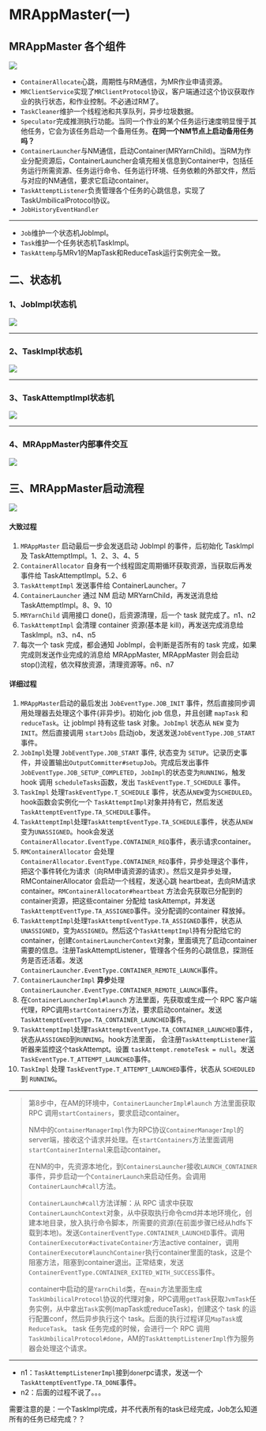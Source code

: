 # MRAppMaster(一) #

## MRAppMaster 各个组件 ##

![](https://github.com/loull521/hadoop-yarn-src-read/raw/master/raw/pictures/am/MRAppMaster.png)

- `ContainerAllocate`心跳，周期性与RM通信，为MR作业申请资源。
- `MRClientService`实现了`MRClientProtocol`协议，客户端通过这个协议获取作业的执行状态，和作业控制。不必通过RM了。
- `TaskCleaner`维护一个线程池和共享队列，异步垃圾数据。
- `Speculator`完成推测执行功能。当同一个作业的某个任务运行速度明显慢于其他任务，它会为该任务启动一个备用任务。**在同一个NM节点上启动备用任务吗？**
- `ContainerLauncher`与NM通信，启动Container(MRYarnChild)。当RM为作业分配资源后，ContainerLauncher会填充相关信息到Container中，包括任务运行所需资源、任务运行命令、任务运行环境、任务依赖的外部文件，然后与对应的NM通信，要求它启动container。
- `TaskAttemptListener`负责管理各个任务的心跳信息，实现了TaskUmbilicalProtocol协议。
- `JobHistoryEventHandler`

----------

- `Job`维护一个状态机JobImpl。
- `Task`维护一个任务状态机TaskImpl。
- `TaskAttemp`与MRv1的MapTask和ReduceTask运行实例完全一致。

## 二、状态机 ##

### 1、JobImpl状态机 ###

![](https://github.com/loull521/hadoop-yarn-src-read/raw/master/raw/pictures/am/JobImpl.png)

----------

### 2、TaskImpl状态机 ###

![](https://github.com/loull521/hadoop-yarn-src-read/raw/master/raw/pictures/am/TaskImpl.png)

----------

### 3、TaskAttemptImpl状态机 ###

![](https://github.com/loull521/hadoop-yarn-src-read/raw/master/raw/pictures/am/TaskAttemptImpl.png)

----------

### 4、MRAppMaster内部事件交互 ###

![](https://github.com/loull521/hadoop-yarn-src-read/raw/master/raw/pictures/am/MRInter.png)

## 三、MRAppMaster启动流程 ##

![](https://github.com/loull521/hadoop-yarn-src-read/raw/master/raw/pictures/am/MRApp_start.png)

#### 大致过程 ####

1. `MRAppMaster` 启动最后一步会发送启动 JobImpl 的事件，后初始化 TaskImpl 及 TaskAttemptImpl。1、2、3、4、5
2. `ContainerAllocator` 自身有一个线程固定周期循环获取资源，当获取后再发事件给 TaskAttemptImpl。5.2、6
3. `TaskAttemptImpl` 发送事件给 ContainerLauncher。7
4. `ContainerLauncher` 通过 NM 启动 MRYarnChild，再发送消息给 TaskAttemptImpl。8、9、10
5. `MRYarnChild` 调用接口 done()，后资源清理，后一个 task 就完成了。n1、n2
6. `TaskAttemptImpl` 会清理 container 资源(基本是 kill)，再发送完成消息给 TaskImpl。n3、n4、n5
7. 每次一个 task 完成，都会通知 JobImpl，会判断是否所有的 task 完成，如果完成则发送作业完成的消息给 MRAppMaster,
MRAppMaster 则会启动 stop()流程，依次释放资源，清理资源等。n6、n7

#### 详细过程 ####

1. `MRAppMaster`启动的最后发出 `JobEventType.JOB_INIT` 事件，然后直接同步调用处理器去处理这个事件(非异步)。初始化 job 信息，并且创建 `mapTask` 和 `reduceTask`。让 jobImpl 持有这些 task 对象。`JobImpl` 状态从 `NEW` 变为 `INIT`。然后直接调用 `startJobs` 启动job，发送发送`JobEventType.JOB_START`事件。
2. `JobImpl`处理 `JobEventType.JOB_START` 事件, 状态变为 `SETUP`。记录历史事件，并设置输出`OutputCommitter#setupJob`。完成后发出事件 `JobEventType.JOB_SETUP_COMPLETED`，`JobImpl`的状态变为`RUNNING`，触发hook 调用 `scheduleTasks`函数，发出 `TaskEventType.T_SCHEDULE` 事件。
3. `TaskImpl` 处理`TaskEventType.T_SCHEDULE` 事件，状态从`NEW`变为`SCHEDULED`。hook函数会实例化一个 `TaskAttemptImpl`对象并持有它，然后发送 `TaskAttemptEventType.TA_SCHEDULE`事件。
4. `TaskAttemptImpl`处理`TaskAttemptEventType.TA_SCHEDULE`事件，状态从`NEW`变为`UNASSIGNED`。hook会发送`ContainerAllocator.EventType.CONTAINER_REQ`事件，表示请求container。
5. `RMContainerAllocator` 会处理`ContainerAllocator.EventType.CONTAINER_REQ`事件，异步处理这个事件，把这个事件转化为请求（向RM申请资源的请求）。然后又是异步处理，RMContainerAllocator 会启动一个线程，发送心跳 heartbeat，去向RM请求container。`RMContainerAllocator#heartbeat` 方法会先获取已分配到的container资源，把这些container 分配给 taskAttempt，并发送`TaskAttemptEventType.TA_ASSIGNED`事件。没分配调的container 释放掉。
6. `TaskAttemptImpl`处理`TaskAttemptEventType.TA_ASSIGNED`事件，状态从`UNASSIGNED`，变为`ASSIGNED`。然后这个`TaskAttemptImpl`持有分配给它的 container，创建`ContainerLauncherContext`对象，里面填充了启动container需要的信息。注册TaskAttemptListener，管理各个任务的心跳信息，探测任务是否还活着。发送`ContainerLauncher.EventType.CONTAINER_REMOTE_LAUNCH`事件。
7. `ContainerLauncherImpl` **异步**处理 `ContainerLauncher.EventType.CONTAINER_REMOTE_LAUNCH`事件。
8. 在`ContainerLauncherImpl#launch` 方法里面，先获取或生成一个 RPC 客户端代理，RPC调用`startContainers`方法，要求启动container。发送`TaskAttemptEventType.TA_CONTAINER_LAUNCHED`事件。
9. `TaskAttemptImpl`处理`TaskAttemptEventType.TA_CONTAINER_LAUNCHED`事件，状态从`ASSIGNED`到`RUNNING`。hook方法里面， 会注册`TaskAttemptListener`监听器来监控这个taskAttempt。设置 `taskAttempt.remoteTesk = null`。发送`TaskEventType.T_ATTEMPT_LAUNCHED`事件。
10. `TaskImpl` 处理 `TaskEventType.T_ATTEMPT_LAUNCHED`事件，状态从 `SCHEDULED` 到 `RUNNING`。

----------

> 第8步中，在AM的环境中，`ContainerLauncherImpl#launch` 方法里面获取 RPC 调用`startContainers`，要求启动container。
> 
> NM中的`ContainerManagerImpl`作为RPC协议`ContainerManagerImpl`的server端，接收这个请求并处理。在`startContainers`方法里面调用`startContainerInternal`来启动container。
> 
> 在NM的中，先资源本地化，到`ContainersLauncher`接收`LAUNCH_CONTAINER`事件，异步启动一个`ContainerLaunch`来启动任务。会调用`ContainerLaunch#call`方法。
> 
> `ContainerLaunch#call`方法详解：从 RPC 请求中获取 `ContainerLaunchContext`对象，从中获取执行命令cmd并本地环境化，创建本地目录，放入执行命令脚本，所需要的资源(在前面步骤已经从hdfs下载到本地)。发送`ContainerEventType.CONTAINER_LAUNCHED`事件。调用`ContainerExecutor#activateContainer`方法active container，调用`ContainerExecutor#launchContainer`执行container里面的task，这是个阻塞方法，阻塞到container退出。正常结束，发送`ContainerEventType.CONTAINER_EXITED_WITH_SUCCESS`事件。
> 
> container中启动的是`YarnChild`类，在`main`方法里面生成 `TaskUmbilicalProtocol`协议的代理对象，RPC调用`getTask`获取`JvmTask`任务实例，从中拿出`Task`实例(mapTask或reduceTask)，创建这个 task 的运行配置conf，然后异步执行这个 task。后面的执行过程详见`MapTask`或`ReduceTask`。
> task 任务完成的时候，会进行一个 RPC 调用 `TaskUmbilicalProtocol#done`，AM的`TaskAttemptListenerImpl`作为服务器会处理这个请求。

----------

- n1：`TaskAttemptListenerImpl`接到`done`rpc请求，发送一个`TaskAttemptEventType.TA_DONE`事件。
- n2：后面的过程不说了。。。

需要注意的是：一个TaskImpl完成，并不代表所有的task已经完成，Job怎么知道所有的任务已经完成？？